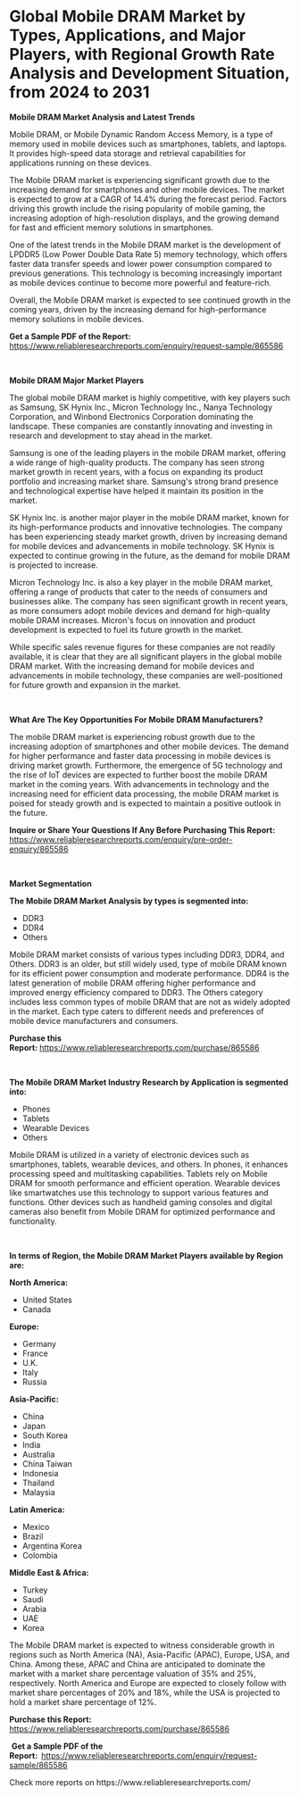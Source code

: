 <p><h1>Global Mobile DRAM Market by Types, Applications, and Major Players, with Regional Growth Rate Analysis and Development Situation, from 2024 to 2031</h1></p><p><strong>Mobile DRAM Market Analysis and Latest Trends</strong></p>
<p><p>Mobile DRAM, or Mobile Dynamic Random Access Memory, is a type of memory used in mobile devices such as smartphones, tablets, and laptops. It provides high-speed data storage and retrieval capabilities for applications running on these devices.</p><p>The Mobile DRAM market is experiencing significant growth due to the increasing demand for smartphones and other mobile devices. The market is expected to grow at a CAGR of 14.4% during the forecast period. Factors driving this growth include the rising popularity of mobile gaming, the increasing adoption of high-resolution displays, and the growing demand for fast and efficient memory solutions in smartphones.</p><p>One of the latest trends in the Mobile DRAM market is the development of LPDDR5 (Low Power Double Data Rate 5) memory technology, which offers faster data transfer speeds and lower power consumption compared to previous generations. This technology is becoming increasingly important as mobile devices continue to become more powerful and feature-rich.</p><p>Overall, the Mobile DRAM market is expected to see continued growth in the coming years, driven by the increasing demand for high-performance memory solutions in mobile devices.</p></p>
<p><strong>Get a Sample PDF of the Report:&nbsp;</strong> <a href="https://www.reliableresearchreports.com/enquiry/request-sample/865586">https://www.reliableresearchreports.com/enquiry/request-sample/865586</a></p>
<p>&nbsp;</p>
<p><strong>Mobile DRAM Major Market Players</strong></p>
<p><p>The global mobile DRAM market is highly competitive, with key players such as Samsung, SK Hynix Inc., Micron Technology Inc., Nanya Technology Corporation, and Winbond Electronics Corporation dominating the landscape. These companies are constantly innovating and investing in research and development to stay ahead in the market.</p><p>Samsung is one of the leading players in the mobile DRAM market, offering a wide range of high-quality products. The company has seen strong market growth in recent years, with a focus on expanding its product portfolio and increasing market share. Samsung's strong brand presence and technological expertise have helped it maintain its position in the market.</p><p>SK Hynix Inc. is another major player in the mobile DRAM market, known for its high-performance products and innovative technologies. The company has been experiencing steady market growth, driven by increasing demand for mobile devices and advancements in mobile technology. SK Hynix is expected to continue growing in the future, as the demand for mobile DRAM is projected to increase.</p><p>Micron Technology Inc. is also a key player in the mobile DRAM market, offering a range of products that cater to the needs of consumers and businesses alike. The company has seen significant growth in recent years, as more consumers adopt mobile devices and demand for high-quality mobile DRAM increases. Micron's focus on innovation and product development is expected to fuel its future growth in the market.</p><p>While specific sales revenue figures for these companies are not readily available, it is clear that they are all significant players in the global mobile DRAM market. With the increasing demand for mobile devices and advancements in mobile technology, these companies are well-positioned for future growth and expansion in the market.</p></p>
<p>&nbsp;</p>
<p><strong>What Are The Key Opportunities For Mobile DRAM Manufacturers?</strong></p>
<p><p>The mobile DRAM market is experiencing robust growth due to the increasing adoption of smartphones and other mobile devices. The demand for higher performance and faster data processing in mobile devices is driving market growth. Furthermore, the emergence of 5G technology and the rise of IoT devices are expected to further boost the mobile DRAM market in the coming years. With advancements in technology and the increasing need for efficient data processing, the mobile DRAM market is poised for steady growth and is expected to maintain a positive outlook in the future.</p></p>
<p><strong>Inquire or Share Your Questions If Any Before Purchasing This Report:</strong> <a href="https://www.reliableresearchreports.com/enquiry/pre-order-enquiry/865586">https://www.reliableresearchreports.com/enquiry/pre-order-enquiry/865586</a></p>
<p>&nbsp;</p>
<p><strong>Market Segmentation</strong></p>
<p><strong>The Mobile DRAM Market Analysis by types is segmented into:</strong></p>
<p><ul><li>DDR3</li><li>DDR4</li><li>Others</li></ul></p>
<p><p>Mobile DRAM market consists of various types including DDR3, DDR4, and Others. DDR3 is an older, but still widely used, type of mobile DRAM known for its efficient power consumption and moderate performance. DDR4 is the latest generation of mobile DRAM offering higher performance and improved energy efficiency compared to DDR3. The Others category includes less common types of mobile DRAM that are not as widely adopted in the market. Each type caters to different needs and preferences of mobile device manufacturers and consumers.</p></p>
<p><strong>Purchase this Report:&nbsp;</strong><a href="https://www.reliableresearchreports.com/purchase/865586">https://www.reliableresearchreports.com/purchase/865586</a></p>
<p>&nbsp;</p>
<p><strong>The Mobile DRAM Market Industry Research by Application is segmented into:</strong></p>
<p><ul><li>Phones</li><li>Tablets</li><li>Wearable Devices</li><li>Others</li></ul></p>
<p><p>Mobile DRAM is utilized in a variety of electronic devices such as smartphones, tablets, wearable devices, and others. In phones, it enhances processing speed and multitasking capabilities. Tablets rely on Mobile DRAM for smooth performance and efficient operation. Wearable devices like smartwatches use this technology to support various features and functions. Other devices such as handheld gaming consoles and digital cameras also benefit from Mobile DRAM for optimized performance and functionality.</p></p>
<p>&nbsp;</p>
<p><strong>In terms of Region, the Mobile DRAM Market Players available by Region are:</strong></p>
<p>
    <p> <strong> North America: </strong>
        <ul>
            <li>United States</li>
            <li>Canada</li>
        </ul>
        </p> 
    <p> <strong> Europe: </strong>
        <ul>
            <li>Germany</li>
            <li>France</li>
            <li>U.K.</li>
            <li>Italy</li>
            <li>Russia</li>
        </ul>
        </p> 
    <p> <strong> Asia-Pacific: </strong>
        <ul>
            <li>China</li>
            <li>Japan</li>
            <li>South Korea</li>
            <li>India</li>
            <li>Australia</li>
            <li>China Taiwan</li>
            <li>Indonesia</li>
            <li>Thailand</li>
            <li>Malaysia</li>
        </ul>
        </p> 
    <p> <strong> Latin America: </strong>
        <ul>
            <li>Mexico</li>
            <li>Brazil</li>
            <li>Argentina Korea</li>
            <li>Colombia</li>
        </ul>
        </p> 
    <p> <strong> Middle East & Africa: </strong>
        <ul>
            <li>Turkey</li>
            <li>Saudi</li>
            <li>Arabia</li>
            <li>UAE</li>
            <li>Korea</li>
        </ul>
    </p>
    </p>
<p><p>The Mobile DRAM market is expected to witness considerable growth in regions such as North America (NA), Asia-Pacific (APAC), Europe, USA, and China. Among these, APAC and China are anticipated to dominate the market with a market share percentage valuation of 35% and 25%, respectively. North America and Europe are expected to closely follow with market share percentages of 20% and 18%, while the USA is projected to hold a market share percentage of 12%.</p></p>
<p><strong>Purchase this Report: </strong><a href="https://www.reliableresearchreports.com/purchase/865586">https://www.reliableresearchreports.com/purchase/865586</a></p>
<p>&nbsp;<strong>Get a Sample PDF of the Report:&nbsp;&nbsp;</strong><a href="https://www.reliableresearchreports.com/enquiry/request-sample/865586">https://www.reliableresearchreports.com/enquiry/request-sample/865586</a></p>
<p><strong></strong></p>
<p>Check more reports on https://www.reliableresearchreports.com/</p>